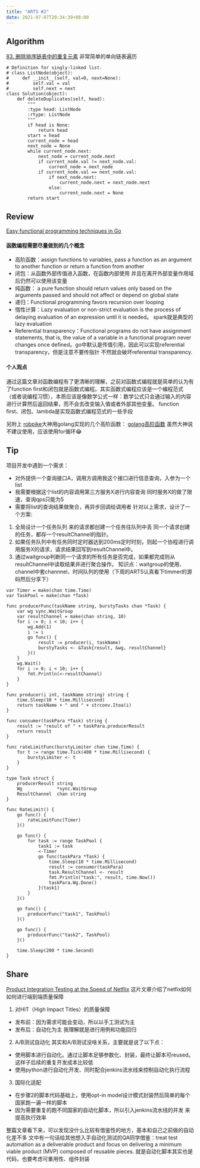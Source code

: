 ```yaml
---
title: "ARTS #2"
date: 2021-07-07T20:34:39+08:00
---
```


## Algorithm
 [83\. 删除排序链表中的重复元素](https://leetcode-cn.com/problems/remove-duplicates-from-sorted-list/)
非常简单的单向链表遍历
```
# Definition for singly-linked list.
# class ListNode(object):
#     def __init__(self, val=0, next=None):
#         self.val = val
#         self.next = next
class Solution(object):
    def deleteDuplicates(self, head):
        """
        :type head: ListNode
        :rtype: ListNode
        """
        if head is None:
            return head
        start = head
        current_node = head
        next_node = None
        while current_node.next:
            next_node = current_node.next
            if current_node.val != next_node.val:
                current_node = next_node
            if current_node.val == next_node.val:
                if next_node.next:
                    current_node.next = next_node.next
                else:
                    current_node.next = None
        return start
```

## Review
[Easy functional programming techniques in Go](https://deepu.tech/functional-programming-in-go/)
#### 函数编程需要尽量做到的几个概念
- 高阶函数：assign functions to variables, pass a function as an argument to another function or return a function from another
- 闭包：从函数外部传值进入函数，在函数内部使用 并且在离开外部变量作用域后仍然可以使用该变量
- 纯函数： a pure function should return values only based on the arguments passed and should not affect or depend on global state
- 递归：Functional programming favors recursion over looping
- 惰性计算：Lazy evaluation or non-strict evaluation is the process of delaying evaluation of an expression until it is needed。 spark就是典型的lazy evaluation
- Referential transparency：Functional programs do not have assignment statements, that is, the value of a variable in a functional program never changes once defined。go中默认是传值引用，因此可以实现referential transparency，但是注意不要传指针 不然就会破坏referential transparency.
#### 个人观点
通过这篇文章对函数编程有了更清晰的理解，之前对函数式编程就是简单的认为有了function first和闭包就是函数式编程。其实函数式编程应该是一个编程范式（或者说编程习惯），本质应该是像数学公式一样：数学公式只会通过输入的内容进行计算然后返回结果，而不会去改变输入值或者外部其他变量。 function first、闭包、lambda是实现函数式编程范式的一些手段

另附上 [robpike](https://github.com/robpike)大神用golang实现的几个高阶函数： [golang高阶函数](https://github.com/robpike/filter) 虽然大神说不建议使用，应该使用for循环😂

## Tip
项目开发中遇到一个需求：
- 对外提供一个查询接口A，调用方调用我这个接口进行信息查询，入参为一个list
- 我需要根据这个list的内容调用第三方服务X进行内容查询 同时服务X的做了限速，查询qps只能为5
- 需要将list的查询结果做聚合，再异步回调给调用者
针对以上需求，设计了一个方案:
1. 全局设计一个任务队列 来的请求都创建一个任务往队列中丢 同一个请求创建的任务，都存一个resultChannel的指针。
2. 如果任务队列中有任务同时定时器达到200ms定时时刻，则起一个协程进行调用服务X的请求，请求结果回写到resultChannel中。
3. 通过waitgroup判断同一个请求的所有任务是否完成，如果都完成则从resultChannel中读取结果并进行聚合操作。
知识点：waitgroup的使用、channel中套channnel、时间队列的使用（下周的ARTS认真看下timmer的源码然后分享下）
```
var Timer = make(chan time.Time)
var TaskPool = make(chan *Task)

func producerFunc(taskName string, burstyTasks chan *Task) {
	var wg sync.WaitGroup
	var resultChannel = make(chan string, 10)
	for i := 0; i < 10; i++ {
		wg.Add(1)
		i := i
		go func() {
			result := producer(i, taskName)
			burstyTasks <- &Task{result, &wg, resultChannel}
		}()
	}
	wg.Wait()
	for i := 0; i < 10; i++ {
		fmt.Println(<-resultChannel)
	}
}

func producer(i int, taskName string) string {
	time.Sleep(10 * time.Millisecond)
	return taskName + " and " + strconv.Itoa(i)
}

func consumer(taskPara *Task) string {
	result := "result of " + taskPara.producerResult
	return result
}

func rateLimitFunc(burstyLimiter chan time.Time) {
	for t := range time.Tick(400 * time.Millisecond) {
		burstyLimiter <- t
	}
}

type Task struct {
	producerResult string
	Wg             *sync.WaitGroup
	ResultChannel  chan string
}

func RateLimit() {
	go func() {
		rateLimitFunc(Timer)
	}()

	go func() {
		for task := range TaskPool {
			task1 := task
			<-Timer
			go func(taskPara *Task) {
				time.Sleep(10 * time.Millisecond)
				result := consumer(taskPara)
				task.ResultChannel <- result
				fmt.Println("task:", result, time.Now())
				taskPara.Wg.Done()
			}(task1)
		}
	}()

	go func() {
		producerFunc("task1", TaskPool)
	}()

	go func() {
		producerFunc("task2", TaskPool)
	}()

	time.Sleep(200 * time.Second)
}
```
## Share
[Product Integration Testing at the Speed of Netflix](https://netflixtechblog.com/product-integration-testing-at-the-speed-of-netflix-72e4117734a7)
这片文章介绍了netfix如何如何进行端到端质量保障
1. 对HIT（High Impact Titles）的质量保障
  - 发布前：因为需求可能会变动，所以以手工测试为主
  - 发布后：自动化为主 我理解就是进行用例和功能回归
2. A/B测试自动化
其实和A/B测试没啥关系，主要就是说了以下点：
  - 使用脚本进行自动化。通过让脚本足够参数化、封装，最终让脚本可reused。这样子后续的重复开发成本比较低
  - 使用python进行自动化开发、同时配合jenkins流水线来控制自动化执行流程
3. 国际化适配
  - 在步骤2的脚本代码基础上，使用opt-in model设计模式封装然后简单的每个国家跑一遍一样的脚本
  - 因为需要重复的跑不同国家的自动化脚本，所以引入jenkins流水线的并发 来提高执行效率

整篇文章看下来，可以发现没什么比较有借鉴性的地方，基本和自己之前做的自动化差不多 文中有一句话给其他想入手自动化测试的QA同学借鉴：treat test automation as a deliverable product and focus on delivering a minimum viable product (MVP) composed of reusable pieces. 就是自动化脚本其实也是代码，也要考虑可重用性、组件封装